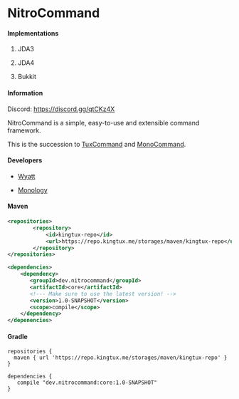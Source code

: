 # NitroCommand

#### Implementations
1. JDA3

2. JDA4

2. Bukkit

#### Information

Discord: https://discord.gg/qtCKz4X

NitroCommand is a simple, easy-to-use and extensible command framework.

This is the succession to [TuxCommand](https://github.com/wherkamp/TuxCommand) and [MonoCommand](https://github.com/Monology/MonoCommand).

#### Developers
- [Wyatt](https://github.com/wherkamp)

- [Monology](https://github.com/monology)

#### Maven
```xml
<repositories>
        <repository>
            <id>kingtux-repo</id>
            <url>https://repo.kingtux.me/storages/maven/kingtux-repo</url>
        </repository>
</repositories>

<dependencies>
    <dependency>
       <groupId>dev.nitrocommand</groupId>
       <artifactId>core</artifactId>
       <!--- Make sure to use the latest version! -->
       <version>1.0-SNAPSHOT</version>
       <scope>compile</scope>
    </dependency>
</depenencies>
```
#### Gradle
```
repositories {
  maven { url 'https://repo.kingtux.me/storages/maven/kingtux-repo' }
}

dependencies {
   compile "dev.nitrocommand:core:1.0-SNAPSHOT"
}
```
